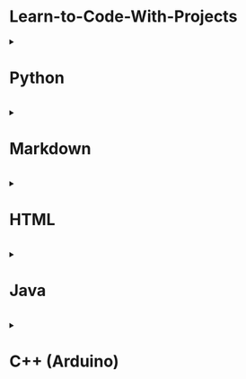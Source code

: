 <h1>Learn-to-Code-With-Projects</h1>
  
<details>
<summary><h1>Python</h1></summary>
  https://www.youtube.com/watch?v=kqtD5dpn9C8
<h1>Create your own game using Pycharm</h1>
  <p>Example: https://github.com/GramGra07/soccer_game</p>
  <h3>Resources</h3>
  <ul>
    <li>https://www.youtube.com/watch?v=y9VG3Pztok8</li>
    <li>https://www.activestate.com/blog/how-to-use-pygame-for-game-development/</li>
  </ul>
  <br>
  <h1>Make a data collection system</h1>
  <p>Example: https://github.com/GramGra07/FTCScoutingLogger</p>
  <h3>Resources</h3>
  <ul>
    <li>https://www.geeksforgeeks.org/python-gui-tkinter/</li>
    <li>https://www.w3schools.com/python/python_file_write.asp</li>
  </ul>
</details>
<br>


<details>
<summary><h1>Markdown</h1></summary>
<h1>Create and update your GitHub profile</h1>
<p>Example: https://github.com/GramGra07</p>
  <h3>Resources</h3>
  <ul>
    <li>https://www.markdowntutorial.com/</li>
    <li>https://www.markdownguide.org/getting-started/</li>
  </ul>
</details>
<br>

<details>
<summary><h1>HTML</h1></summary>
<h1>Development Portfolio</h1>
<p>Create a portfolio, my example here: https://gramgra07.github.io/gg-web/</p>
<h3>Resources</h3>
  <ul>
    <li>https://www.w3schools.com/html/</li>
    <li>https://www.youtube.com/watch?v=kUMe1FH4CHE</li>
  </ul>
  
</details>
<br>

<details>
<summary><h1>Java</h1></summary>
  
</details>
<br>

<details>
<summary><h1>C++ (Arduino)</h1> </summary>
</details>

<br>
